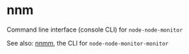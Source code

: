 # nnm
Command line interface (console CLI) for `node-node-monitor`

See also: [nnmm](https://github.com/StoneCypher/nnmm), the CLI for `node-node-monitor-monitor`
